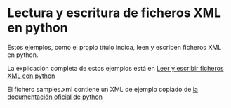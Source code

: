 # Lectura y escritura de ficheros XML en python

Estos ejemplos, como el propio título indica, leen y escriben ficheros XML en python.

La explicación completa de estos ejemplos está en [Leer y escribir ficheros XML con python](https://chuwiki.chuidiang.org/index.php?title=Leer_y_escribir_ficheros_XML_con_python)

El fichero samples.xml contiene un XML de ejemplo copiado de [la documentación oficial de python](https://docs.python.org/3/library/xml.etree.elementtree.html)